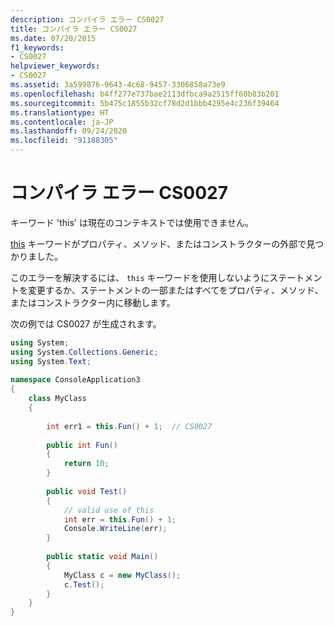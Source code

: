 ```yaml
---
description: コンパイラ エラー CS0027
title: コンパイラ エラー CS0027
ms.date: 07/20/2015
f1_keywords:
- CS0027
helpviewer_keywords:
- CS0027
ms.assetid: 3a599876-9643-4c68-9457-3306858a73e9
ms.openlocfilehash: b4ff277e737bae2113dfbca9a2515ff60b83b201
ms.sourcegitcommit: 5b475c1855b32cf78d2d1bbb4295e4c236f39464
ms.translationtype: HT
ms.contentlocale: ja-JP
ms.lasthandoff: 09/24/2020
ms.locfileid: "91188305"
---
```

# <a name="compiler-error-cs0027"></a>コンパイラ エラー CS0027

キーワード 'this' は現在のコンテキストでは使用できません。  
  
 [this](../language-reference/keywords/this.md) キーワードがプロパティ、メソッド、またはコンストラクターの外部で見つかりました。  
  
 このエラーを解決するには、 `this` キーワードを使用しないようにステートメントを変更するか、ステートメントの一部またはすべてをプロパティ、メソッド、またはコンストラクター内に移動します。  
  
 次の例では CS0027 が生成されます。  
  
```csharp  
using System;  
using System.Collections.Generic;  
using System.Text;  
  
namespace ConsoleApplication3  
{  
    class MyClass  
    {  
  
        int err1 = this.Fun() + 1;  // CS0027
  
        public int Fun()  
        {  
            return 10;  
        }  
  
        public void Test()  
        {  
            // valid use of this  
            int err = this.Fun() + 1;  
            Console.WriteLine(err);  
        }  
  
        public static void Main()  
        {  
            MyClass c = new MyClass();  
            c.Test();  
        }  
    }  
}  
```
